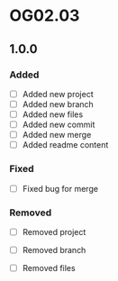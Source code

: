 # OG02.03

## 1.0.0

### Added

- [ ] Added new project 
- [ ] Added new branch
- [ ] Added new files
- [ ] Added new commit
- [ ] Added new merge
- [ ] Added readme content

### Fixed

- [ ] Fixed bug for merge

### Removed

- [ ] Removed project
- [ ] Removed branch
- [ ] Removed files




